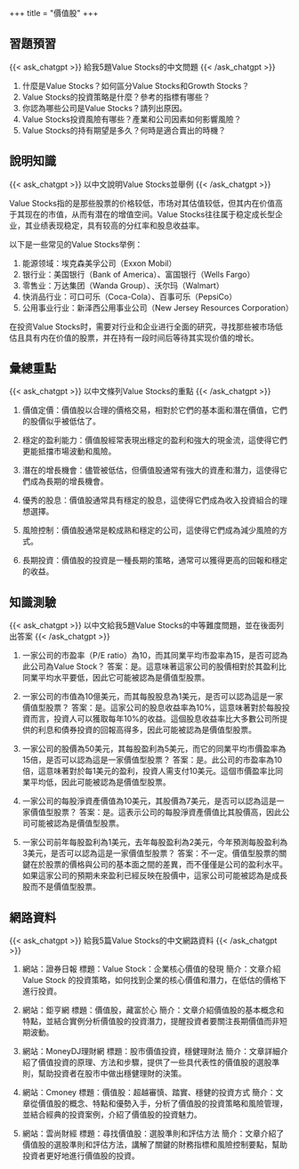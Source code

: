+++
title = "價值股"
+++
## 習題預習
{{< ask_chatgpt >}}
給我5題Value Stocks的中文問題
{{< /ask_chatgpt >}}



1. 什麼是Value Stocks？如何區分Value Stocks和Growth Stocks？
2. Value Stocks的投資策略是什麼？參考的指標有哪些？
3. 你認為哪些公司是Value Stocks？請列出原因。
4. Value Stocks投資風險有哪些？產業和公司因素如何影響風險？
5. Value Stocks的持有期望是多久？何時是適合賣出的時機？   

## 說明知識
{{< ask_chatgpt >}}
以中文說明Value Stocks並舉例
{{< /ask_chatgpt >}}



Value Stocks指的是那些股票的价格较低，市场对其估值较低，但其内在价值高于其现在的市值，从而有潜在的增值空间。Value Stocks往往属于稳定成长型企业，其业绩表现稳定，具有较高的分红率和股息收益率。

以下是一些常见的Value Stocks举例：

1. 能源领域：埃克森美孚公司（Exxon Mobil）
2. 银行业：美国银行（Bank of America）、富国银行（Wells Fargo）
3. 零售业：万达集团（Wanda Group）、沃尔玛（Walmart）
4. 快消品行业：可口可乐（Coca-Cola）、百事可乐（PepsiCo）
5. 公用事业行业：新泽西公用事业公司（New Jersey Resources Corporation）

在投资Value Stocks时，需要对行业和企业进行全面的研究，寻找那些被市场低估且具有内在价值的股票，并在持有一段时间后等待其实现价值的增长。   

## 彙總重點
{{< ask_chatgpt >}}
以中文條列Value Stocks的重點
{{< /ask_chatgpt >}}



1. 價值定價：價值股以合理的價格交易，相對於它們的基本面和潛在價值，它們的股價似乎被低估了。

2. 穩定的盈利能力：價值股經常表現出穩定的盈利和強大的現金流，這使得它們更能抵擋市場波動和風險。

3. 潛在的增長機會：儘管被低估，但價值股通常有強大的資產和潛力，這使得它們成為長期的增長機會。

4. 優秀的股息：價值股通常具有穩定的股息，這使得它們成為收入投資組合的理想選擇。

5. 風險控制：價值股通常是較成熟和穩定的公司，這使得它們成為減少風險的方式。

6. 長期投資：價值股的投資是一種長期的策略，通常可以獲得更高的回報和穩定的收益。   

## 知識測驗
{{< ask_chatgpt >}}
以中文給我5題Value Stocks的中等難度問題，並在後面列出答案
{{< /ask_chatgpt >}}



1. 一家公司的市盈率（P/E ratio）為10，而其同業平均市盈率為15，是否可認為此公司為Value Stock？
答案：是。這意味著這家公司的股價相對於其盈利比同業平均水平要低，因此它可能被認為是價值型股票。

2. 一家公司的市值為10億美元，而其每股股息為1美元，是否可以認為這是一家價值型股票？
答案：是。這家公司的股息收益率為10%，這意味著對於每股投資而言，投資人可以獲取每年10%的收益。這個股息收益率比大多數公司所提供的利息和債券投資的回報高得多，因此可能被認為是價值型股票。

3. 一家公司的股價為50美元，其每股盈利為5美元，而它的同業平均市價盈率為15倍，是否可以認為這是一家價值型股票？
答案：是。此公司的市盈率為10倍，這意味著對於每1美元的盈利，投資人需支付10美元。這個市價盈率比同業平均低，因此可能被認為是價值型股票。

4. 一家公司的每股淨資產價值為10美元，其股價為7美元，是否可以認為這是一家價值型股票？
答案：是。這表示公司的每股淨資產價值比其股價高，因此公司可能被認為是價值型股票。

5. 一家公司前年每股盈利為1美元，去年每股盈利為2美元，今年預測每股盈利為3美元，是否可以認為這是一家價值型股票？
答案：不一定。價值型股票的關鍵在於股票的價格與公司的基本面之間的差異，而不僅僅是公司的盈利水平。如果這家公司的預期未來盈利已經反映在股價中，這家公司可能被認為是成長股而不是價值型股票。   

## 網路資料
{{< ask_chatgpt >}}
給我5篇Value Stocks的中文網路資料
{{< /ask_chatgpt >}}



1. 網站：證券日報
標題：Value Stock：企業核心價值的發現
簡介：文章介紹 Value Stock 的投資策略，如何找到企業的核心價值和潛力，在低估的價格下進行投資。

2. 網站：鉅亨網
標題：價值股，藏富於心
簡介：文章介紹價值股的基本概念和特點，並結合實例分析價值股的投資潛力，提醒投資者要關注長期價值而非短期波動。

3. 網站：MoneyDJ理財網
標題：股市價值投資，穩健理財法
簡介：文章詳細介紹了價值投資的原理、方法和步驟，提供了一些具代表性的價值股的選股準則，幫助投資者在股市中做出穩健理財的決策。

4. 網站：Cmoney
標題：價值股：超越審慎、踏實、穩健的投資方式
簡介：文章從價值股的概念、特點和優勢入手，分析了價值股的投資策略和風險管理，並結合經典的投資案例，介紹了價值股的投資魅力。

5. 網站：雲尚財經
標題：尋找價值股：選股準則和評估方法
簡介：文章介紹了價值股的選股準則和評估方法，講解了關鍵的財務指標和風險控制要點，幫助投資者更好地進行價值股的投資。   

